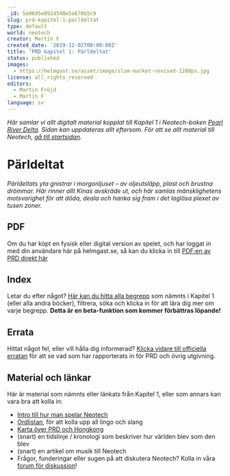 ```yaml
---
_id: 5e0695e0924540e5a670b5c9
slug: prd-kapitel-1-parldeltat
type: default
world: neotech
creator: Martin F
created_date: '2019-12-02T00:00:00Z'
title: 'PRD kapitel 1: Pärldeltat'
status: published
images:
  - https://helmgast.se/asset/image/slum-market-revised-1280px.jpg
license: all_rights_reserved
editors:
  - Martin Fröjd
  - Martin F
language: sv
---
```

_Här samlar vi allt digitalt material kopplat till Kapitel 1 i Neotech-boken [Pearl River Delta](https://lore.pub/+getprd). Sidan kan uppdateras allt eftersom. För att se allt material till Neotech, [gå till startsidan](https://helmgast.se/neotech)._

Pärldeltat
==========

_Pärldeltats yta gnistrar i morgonljuset – av oljeutsläpp, plast och brustna drömmar. Här rinner allt Kinas avskräde ut, och här samlas mänsklighetens motsvarighet för att döda, deala och hanka sig fram i det laglösa plexet av tusen zoner._

PDF
---

Om du har köpt en fysisk eller digital version av spelet, och har loggat in med din användare här på helmgast.se, så kan du klicka in till [PDF:en av PRD direkt här](https://helmgast.se/asset/download/neotech/neo-1337/prd-flattened.pdf)

Index
-----

Letar du efter något? [Här kan du hitta alla begrepp](https://helmgast.se/neotech/topics/?view=index) som nämnts i Kapitel 1 (eller alla andra böcker), filtrera, söka och klicka in för att lära dig mer om varje begrepp. **Detta är en beta-funktion som kommer förbättras löpande!**

Errata
------

Hittat något fel, eller vill hålla dig informerad? [Klicka vidare till officiella erratan](https://helmgast.se/neotech/neotech-errata) för att se vad som har rapporterats in för PRD och övrig utgivning.

Material och länkar
-------------------

Här är material som nämnts eller länkats från Kapitel 1, eller som annars kan vara bra att kolla in:

*   [Intro till hur man spelar Neotech](https://helmgast.se/neotech/hur-spelar-man-neotech)
*   [Ordlistan](https://helmgast.se/neotech/ordlista), för att kolla upp all lingo och slang
*   [Karta över PRD och Hongkong](https://lore.pub/+neprdmp)
*   (snart) en tidslinje / kronologi som beskriver hur världen blev som den blev
*   (snart) en artikel om musik till Neotech
*   Frågor, funderingar eller sugen på att diskutera Neotech? Kolla in våra [forum för diskussion](https://lore.pub/+neforum)!
